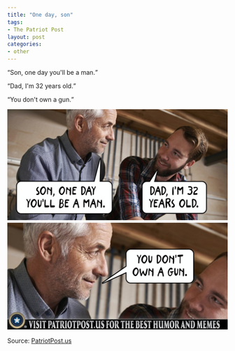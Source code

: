 ```yaml
---
title: "One day, son"
tags:
- The Patriot Post
layout: post
categories:
- other
---
```


<q>Son, one day you'll be a man.</q>

<q>Dad, I'm 32 years old.</q>

<q>You don't own a gun.</q>

![One day, son](/assets/img/20210905-one-day-son.jpg)

Source: [PatriotPost.us](https://patriotpost.us/memes/82466-one-day-son-2021-09-04)
